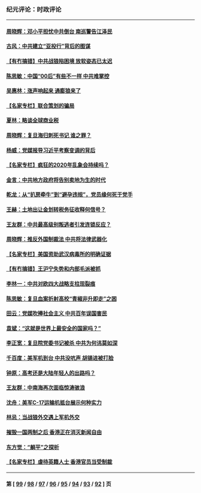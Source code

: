 ### 纪元评论：时政评论
---
#### [周晓辉：邓小平担忧中共倒台 南巡警告江泽民](../../pages/nsc1025/n13013107.md) 
#### [古风：中共建立“亚投行”背后的图谋](../../pages/nsc1025/n13012028.md) 
#### [【有冇搞错】中共战狼陷困境 放软姿态已太迟](../../pages/nsc1025/n13012276.md) 
#### [陈思敏：中国“00后”有些不一样 中共难掌控](../../pages/nsc1025/n13012500.md) 
#### [吴惠林：涨声响起来 通膨狼来了](../../pages/nsc1025/n13011373.md) 
#### [【名家专栏】联合策划的骗局](../../pages/nsc1025/n13010342.md) 
#### [夏林：略谈全球商业税](../../pages/nsc1025/n13011090.md) 
#### [周晓辉：复旦海归刺死书记  谁之罪？](../../pages/nsc1025/n13011010.md) 
#### [杨威：党媒报导习近平考察变调的背后](../../pages/nsc1025/n13010951.md) 
#### [【名家专栏】疯狂的2020年乱象会持续吗？](../../pages/nsc1025/n13010369.md) 
#### [金言：中共地方政府将告别卖地为生的时代](../../pages/nsc1025/n13009847.md) 
#### [乾龙：从“扒房牵牛”到“避孕违规”，党员缘何死于党手](../../pages/nsc1025/n13009248.md) 
#### [王赫：土地出让金划转税务征收释何信号？](../../pages/nsc1025/n13008810.md) 
#### [王友群：中共最高级别叛逃者引发连锁反应？](../../pages/nsc1025/n13008688.md) 
#### [周晓辉：推反外国制裁法 中共将法律武器化](../../pages/nsc1025/n13008450.md) 
#### [【名家专栏】美国资助武汉病毒所的明确证据](../../pages/nsc1025/n13007706.md) 
#### [【有冇搞错】王沪宁失势和内部毛派被抓](../../pages/nsc1025/n13007238.md) 
#### [李林一：中共对欧四大战略支柱现裂痕](../../pages/nsc1025/n13008149.md) 
#### [陈思敏：复旦血案折射高校“青椒非升即走”之困](../../pages/nsc1025/n13007131.md) 
#### [田云：党媒吹捧社会主义 中共百年误国害民](../../pages/nsc1025/n13006682.md) 
#### [袁斌：“这就是世界上最安全的国家吗？”](../../pages/nsc1025/n13006971.md) 
#### [李正宽：复旦院党委书记被杀 中共为何讳莫如深](../../pages/nsc1025/n13006751.md) 
#### [千百度：美军机到台 中共没吭声 胡锡进被打脸](../../pages/nsc1025/n13006844.md) 
#### [钟原：高考还是大陆年轻人的出路吗？](../../pages/nsc1025/n13006480.md) 
#### [王友群：中南海再次面临惊涛骇浪](../../pages/nsc1025/n13006002.md) 
#### [沈舟：美军C-17运输机抵台展示何种实力](../../pages/nsc1025/n13005684.md) 
#### [林忌：当战狼外交遇上军机外交](../../pages/nsc1025/n13006025.md) 
#### [摧毁一国两制之后 香港正在消灭新闻自由](../../pages/nsc1025/n13005901.md) 
#### [东方觉：“躺平”之探析](../../pages/nsc1025/n13005853.md) 
#### [【名家专栏】虐待英籍人士 香港官员当受制裁](../../pages/nsc1025/n13005146.md) 

---
#### 第 [ [99](./99.md) / [98](./98.md) / [97](./97.md) / [96](./96.md) / [95](./95.md) / [94](./94.md) / [93](./93.md) / [92](./92.md) ] 页
